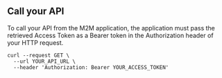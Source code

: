 ## Call your API

To call your API from the M2M application, the application must pass the retrieved Access Token as a Bearer token in the Authorization header of your HTTP request.

```text
curl --request GET \
  --url YOUR_API_URL \
  --header 'Authorization: Bearer YOUR_ACCESS_TOKEN'
```
